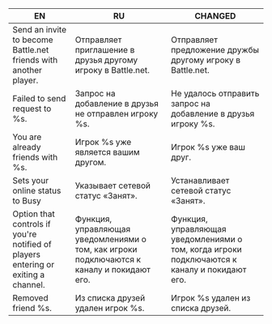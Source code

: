 | EN | RU | CHANGED |
| --- | --- | --- |
| Send an invite to become Battle.net friends with another player. | Отправляет приглашение в друзья другому игроку в Battle.net. | Отправляет предложение дружбы другому игроку в Battle.net. |
| Failed to send request to %s. | Запрос на добавление в друзья не отправлен игроку %s. | Не удалось отправить запрос на добавление в друзья игроку %s. |
| You are already friends with %s. | Игрок %s уже является вашим другом. | Игрок %s уже ваш друг. |
| Sets your online status to Busy | Указывает сетевой статус «Занят». | Устанавливает сетевой статус «Занят». |
| Option that controls if you're notified of players entering or exiting a channel. | Функция, управляющая уведомлениями о том, как игроки подключаются к каналу и покидают его. | Функция, управляющая уведомлениями о том, когда игроки подключаются к каналу и покидают его. |
| Removed friend %s. | Из списка друзей удален игрок %s. | Игрок %s удален из списка друзей. |
